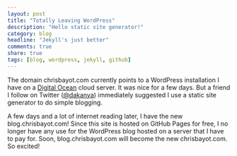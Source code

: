 ```yaml
---
layout: post
title: "Totally Leaving WordPress"
description: "Hello static site generator!"
category: blog
headline: "Jekyll's just better"
comments: true
share: true
tags: [blog, wordpress, jekyll, github]
---
```

The domain chrisbayot.com currently points to a WordPress installation I have on a <a href="http://digitalocean.com">Digital Ocean</a> cloud server.  It was nice for a few days.  But a friend I follow on Twitter (<a href="http//twitter.com/dakanya">@dakanya</a>) immediately suggested I use a static site generator to do simple blogging.

A few days and a lot of internet reading later, I have the new blog.chrisbayot.com!  Since this site is hosted on GitHub Pages for free, I no longer have any use for the WordPress blog hosted on a server that I have to pay for.  Soon, blog.chrisbayot.com will become the new chrisbayot.com.  So excited!
